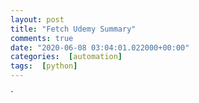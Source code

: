```yaml
---
layout: post
title: "Fetch Udemy Summary"
comments: true
date: "2020-06-08 03:04:01.022000+00:00"
categories:  [automation]
tags:  [python]
---
```



`